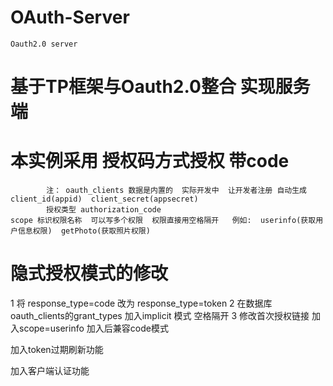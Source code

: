 # OAuth-Server
    Oauth2.0 server
# 基于TP框架与Oauth2.0整合 实现服务端
# 本实例采用 授权码方式授权  带code 
            注： oauth_clients 数据是内置的  实际开发中  让开发者注册 自动生成 client_id(appid)  client_secret(appsecret)
            授权类型 authorization_code  
    scope 标识权限名称  可以写多个权限  权限直接用空格隔开   例如:  userinfo(获取用户信息权限)  getPhoto(获取照片权限) 

# 隐式授权模式的修改

1 将 response_type=code 改为 response_type=token
2 在数据库oauth_clients的grant_types 加入implicit 模式 空格隔开
3 修改首次授权链接  加入scope=userinfo 加入后兼容code模式

加入token过期刷新功能

加入客户端认证功能
